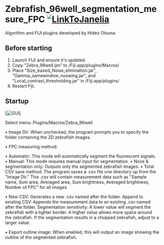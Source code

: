 # Zebrafish_96well_segmentation_mesure_FPC [![LinkToJanelia](../Images/jrc_logo_180x40.png)](https://www.janelia.org)
Algorithm and FIJI plugins developed by Hideo Otsuna.

## Before starting
 1. Launch FIJI and ensure it's updated.
 2. Copy "Zebra_96well.ijm" to /Fiji.app/plugins/Macros/
 3. Place "Size_based_Noise_elimination.jar", "Gamma_samewindow_noswing.jar", and "Local_contrast_thresholding.jar" in /Fiji.app/plugins/
 4. Restart Fiji.


## Startup
[![GUI](../Images/GUI.jpg)]

Select menu: Plugins/Macros/Zebra_96well

• Image Dir: When unchecked, the program prompts you to specify the folder containing the 2D zebrafish images.

• FPC measuring method:

  • Automatic: This mode will automatically segment the fluorescent signals.
  • Manual: This mode requires manual input for segmentation.
  • None & segmentation only: Outputs only the segmented zebrafish images.
• Total CSV save method: The program saves a .csv file one directory up from the "Image Dir." This .csv will contain measurement data such as "Sample name, Sum area, Averaged area, Sum brightness, Averaged brightness, Number of FPC" for all images.

• New CSV: Generates a new .csv named after the folder.
Append to existing CSV: Appends the measurement data to an existing .csv named after the folder.
Segmentation sensitivity: A lower value will segment the zebrafish with a tighter border. A higher value allows more space around the zebrafish. If the segmentation results in a chopped zebrafish, adjust to a larger value.

• Export outline image: When enabled, this will output an image showing the outline of the segmented zebrafish.
